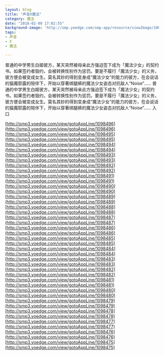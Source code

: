```yaml
---
layout: blog
title: "声音X魔法"
category: 魔法
date: "2018-02-09 17:02:55"
background-image: 'http://smp.yoedge.com/smp-app/resource/viewImage/1003325appline.png'
tags:
- 声音
- X
- 魔法

---
```

普通的中学男生白姬彼方，某天突然被母亲此方强迫签下成为「魔法少女」的契约书。如果签约者毁约，会被转换性别作为惩罚。要是不履行「魔法少女」的义务，彼方便会被变成女生。莫名其妙的得到变身成“魔法少女”的能力的彼方，在会说话的猫魔耶露的陪伴下，开始以穿著绑腿裤的魔法少女姿态对抗敌人“Noise”……
普通的中学男生白姬彼方，某天突然被母亲此方强迫签下成为「魔法少女」的契约书。如果签约者毁约，会被转换性别作为惩罚。要是不履行「魔法少女」的义务，彼方便会被变成女生。莫名其妙的得到变身成“魔法少女”的能力的彼方，在会说话的猫魔耶露的陪伴下，开始以穿著绑腿裤的魔法少女姿态对抗敌人“Noise”……
入口

[http://smp3.yoedge.com/view/gotoAppLine/1098496](http://smp3.yoedge.com/view/gotoAppLine/1098496)
[http://smp3.yoedge.com/view/gotoAppLine/1098495](http://smp3.yoedge.com/view/gotoAppLine/1098495)
[http://smp3.yoedge.com/view/gotoAppLine/1098494](http://smp3.yoedge.com/view/gotoAppLine/1098494)
[http://smp3.yoedge.com/view/gotoAppLine/1098493](http://smp3.yoedge.com/view/gotoAppLine/1098493)
[http://smp3.yoedge.com/view/gotoAppLine/1098492](http://smp3.yoedge.com/view/gotoAppLine/1098492)
[http://smp3.yoedge.com/view/gotoAppLine/1098491](http://smp3.yoedge.com/view/gotoAppLine/1098491)
[http://smp3.yoedge.com/view/gotoAppLine/1098490](http://smp3.yoedge.com/view/gotoAppLine/1098490)
[http://smp3.yoedge.com/view/gotoAppLine/1098489](http://smp3.yoedge.com/view/gotoAppLine/1098489)
[http://smp3.yoedge.com/view/gotoAppLine/1098488](http://smp3.yoedge.com/view/gotoAppLine/1098488)
[http://smp3.yoedge.com/view/gotoAppLine/1098487](http://smp3.yoedge.com/view/gotoAppLine/1098487)
[http://smp3.yoedge.com/view/gotoAppLine/1098486](http://smp3.yoedge.com/view/gotoAppLine/1098486)
[http://smp3.yoedge.com/view/gotoAppLine/1098485](http://smp3.yoedge.com/view/gotoAppLine/1098485)
[http://smp3.yoedge.com/view/gotoAppLine/1098484](http://smp3.yoedge.com/view/gotoAppLine/1098484)
[http://smp3.yoedge.com/view/gotoAppLine/1098483](http://smp3.yoedge.com/view/gotoAppLine/1098483)
[http://smp3.yoedge.com/view/gotoAppLine/1098482](http://smp3.yoedge.com/view/gotoAppLine/1098482)
[http://smp3.yoedge.com/view/gotoAppLine/1098481](http://smp3.yoedge.com/view/gotoAppLine/1098481)
[http://smp3.yoedge.com/view/gotoAppLine/1098480](http://smp3.yoedge.com/view/gotoAppLine/1098480)
[http://smp3.yoedge.com/view/gotoAppLine/1098479](http://smp3.yoedge.com/view/gotoAppLine/1098479)
[http://smp3.yoedge.com/view/gotoAppLine/1098478](http://smp3.yoedge.com/view/gotoAppLine/1098478)
[http://smp3.yoedge.com/view/gotoAppLine/1098477](http://smp3.yoedge.com/view/gotoAppLine/1098477)
[http://smp3.yoedge.com/view/gotoAppLine/1098476](http://smp3.yoedge.com/view/gotoAppLine/1098476)
[http://smp3.yoedge.com/view/gotoAppLine/1098475](http://smp3.yoedge.com/view/gotoAppLine/1098475)

        
